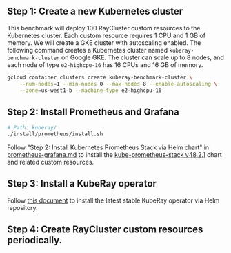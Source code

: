 ## Step 1: Create a new Kubernetes cluster

This benchmark will deploy 100 RayCluster custom resources to the Kubernetes cluster.
Each custom resource requires 1 CPU and 1 GB of memory.
We will create a GKE cluster with autoscaling enabled.
The following command creates a Kubernetes cluster named `kuberay-benchmark-cluster` on Google GKE.
The cluster can scale up to 8 nodes, and each node of type `e2-highcpu-16` has 16 CPUs and 16 GB of memory.

```sh
gcloud container clusters create kuberay-benchmark-cluster \
    --num-nodes=1 --min-nodes 0 --max-nodes 8 --enable-autoscaling \
    --zone=us-west1-b --machine-type e2-highcpu-16
```

## Step 2: Install Prometheus and Grafana

```sh
# Path: kuberay/
./install/prometheus/install.sh
```

Follow "Step 2: Install Kubernetes Prometheus Stack via Helm chart" in [prometheus-grafana.md](https://github.com/ray-project/kuberay/blob/master/docs/guidance/prometheus-grafana.md#step-2-install-kubernetes-prometheus-stack-via-helm-chart) to install the [kube-prometheus-stack v48.2.1](https://github.com/prometheus-community/helm-charts/tree/kube-prometheus-stack-48.2.1/charts/kube-prometheus-stack) chart and related custom resources.

## Step 3: Install a KubeRay operator

Follow [this document](https://github.com/ray-project/kuberay/blob/master/helm-chart/kuberay-operator/README.md) to install the latest stable KubeRay operator via Helm repository.

## Step 4: Create RayCluster custom resources periodically.


